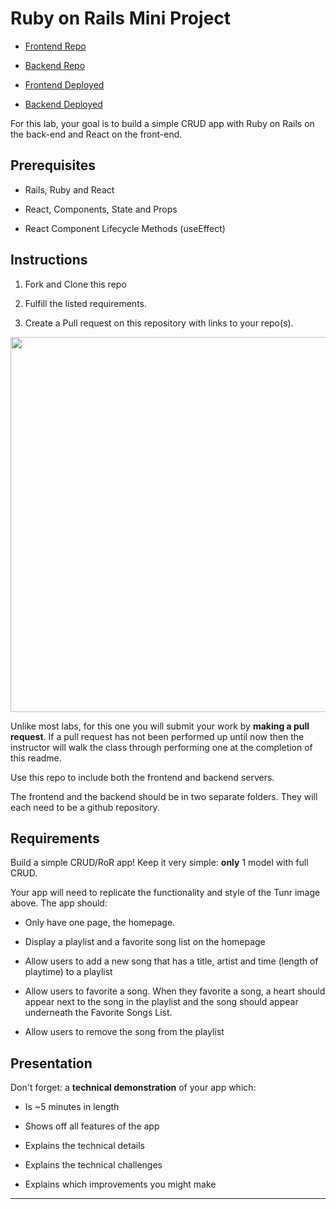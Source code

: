 # Ruby on Rails Mini Project

- [Frontend Repo](https://github.com/josilob/TUNR-front)

- [Backend Repo](https://github.com/josilob/TUNR-back)

- [Frontend Deployed](https://boj-tunr.netlify.app/)

- [Backend Deployed](https://rails-api-boj.herokuapp.com/songs)

For this lab, your goal is to build a simple CRUD app with Ruby on Rails on the back-end and React on the front-end.

## Prerequisites

- Rails, Ruby and React

- React, Components, State and Props

- React Component Lifecycle Methods (useEffect)

## Instructions

1. Fork and Clone this repo

1. Fulfill the listed requirements.

1. Create a Pull request on this repository with links to your repo(s).

<img  src="https://i.imgur.com/Wj4Yg08.png"  width="600px"  />

Unlike most labs, for this one you will submit your work by **making a pull request**. If a pull request has not been performed up until now then the instructor will walk the class through performing one at the completion of this readme.

Use this repo to include both the frontend and backend servers.

The frontend and the backend should be in two separate folders. They will each need to be a github repository.

## Requirements

Build a simple CRUD/RoR app! Keep it very simple: **only** 1 model with full CRUD.

Your app will need to replicate the functionality and style of the Tunr image above. The app should:

- Only have one page, the homepage.

- Display a playlist and a favorite song list on the homepage

- Allow users to add a new song that has a title, artist and time (length of playtime) to a playlist

- Allow users to favorite a song. When they favorite a song, a heart should appear next to the song in the playlist and the song should appear underneath the Favorite Songs List.

- Allow users to remove the song from the playlist

## Presentation

Don't forget: a **technical demonstration** of your app which:

- Is ~5 minutes in length

- Shows off all features of the app

- Explains the technical details

- Explains the technical challenges

- Explains which improvements you might make

<hr>

